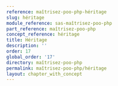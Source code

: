 ```yaml
---
reference: maîtrisez-poo-php-héritage
slug: héritage
module_reference: sas-maîtrisez-poo-php
part_reference: maîtrisez-poo-php
concept_reference: héritage
title: Héritage
description: ''
order: 17
global_order: '17'
directory: maîtrisez-poo-php
permalink: maîtrisez-poo-php/héritage
layout: chapter_with_concept
---
```


